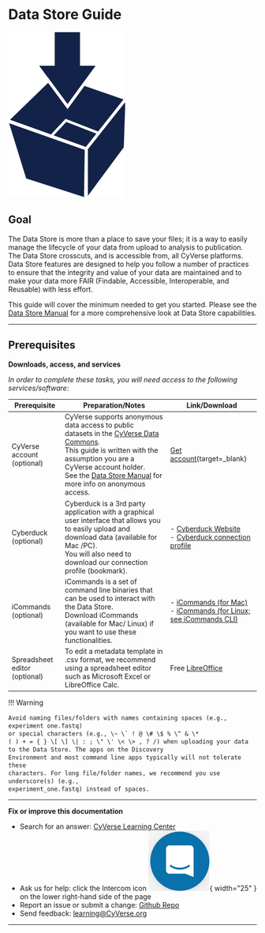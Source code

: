 # Data Store Guide

![DataStore_Icon](../assets/ds/datastore-icon.png)

## Goal

The Data Store is more than a place to save your files; it is a way to easily manage the 
lifecycle of your data from upload to analysis to publication. The Data Store crosscuts, and is accessible from, 
all CyVerse platforms. Data Store features are designed to help you follow a number of practices to 
ensure that the integrity and value of your data are maintained and to make your data more FAIR (Findable,
Accessible, Interoperable, and Reusable) with less effort. 

This guide will cover the minimum needed
to get you started. Please see the [Data Store Manual](https://cyverse.atlassian.net/wiki/spaces/DS/overview) for a more comprehensive look at Data Store capabilities.

------------------------------------------------------------------------

## Prerequisites

**Downloads, access, and services**

*In order to complete these tasks, you will need access to the
following services/software*:


| Prerequisite | Preparation/Notes | Link/Download |
| --- | --- | --- |
| CyVerse account (optional) | CyVerse supports anonymous data access to public datasets in the [CyVerse Data Commons](https://datacommons.cyverse.org/). <br> This guide is written with the assumption you are a CyVerse account holder. <br> See the [Data Store Manual](https://cyverse.atlassian.net/wiki/spaces/DS/overview) for more info on anonymous access. |  [Get account](https://user.cyverse.org/){target=_blank} |
| Cyberduck (optional) |  Cyberduck is a 3rd party application with a graphical user interface that allows you to easily upload and download data (available for Mac /PC). <br> You will also need to download our connection profile (bookmark). | - [Cyberduck Website](https://cyberduck.io/download/) <br> - [Cyberduck connection profile](https://cyverse.atlassian.net/wiki/download/attachments/241869843/CyVerseDataStore.cyberduckprofile?version=1&modificationDate=1568640173000&cacheVersion=1&api=v2) |
|iCommands (optional) | iCommands is a set of command line binaries that can be used to interact with the Data Store. <br> Download iCommands (available for Mac/ Linux) if you want to use these functionalities. | - [iCommands (for Mac)](https://cyverse.atlassian.net/wiki/download/attachments/241869823/cyverse-icommands-4.1.9.pkg?version=3&modificationDate=1472820029000&cacheVersion=1&api=v2) <br> - [iCommands (for Linux; see iCommands CLI)](https://irods.org/download/) |
| Spreadsheet editor (optional) | To edit a metadata template in .csv format, we recommend using a spreadsheet editor such as Microsoft Excel or LibreOffice Calc. | Free [LibreOffice](https://www.libreoffice.org/) |

!!! Warning

    Avoid naming files/folders with names containing spaces (e.g., experiment one.fastq) 
    or special characters (e.g., \~ \` ! @ \# \$ % \^ & \*
    ( ) + = { } \[ \] \| : ; \" \' \< \> , ? /) when uploading your data to the Data Store. The apps on the Discovery
    Environment and most command line apps typically will not tolerate these
    characters. For long file/folder names, we recommend you use underscore(s) (e.g.,
    experiment_one.fastq) instead of spaces.

------------------------------------------------------------------------

**Fix or improve this documentation**

-   Search for an answer: [CyVerse Learning Center](https://cyverse-learning-materials.github.io/learning-materials-home)
-   Ask us for help: click the Intercom icon ![Intercom](../assets/intercom.png){ width="25" } on the lower right-hand side of the page
-   Report an issue or submit a change: [Github Repo](https://github.com/CyVerse-learning-materials/data_store_guide)
-   Send feedback: [learning@CyVerse.org](learning@CyVerse.org)

------------------------------------------------------------------------
